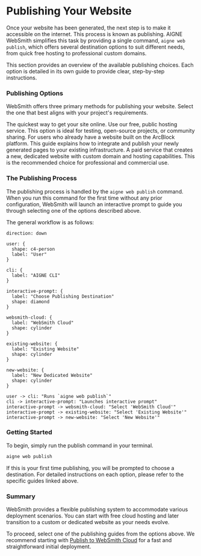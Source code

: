 # Publishing Your Website

Once your website has been generated, the next step is to make it accessible on the internet. This process is known as publishing. AIGNE WebSmith simplifies this task by providing a single command, `aigne web publish`, which offers several destination options to suit different needs, from quick free hosting to professional custom domains.

This section provides an overview of the available publishing choices. Each option is detailed in its own guide to provide clear, step-by-step instructions.

### Publishing Options

WebSmith offers three primary methods for publishing your website. Select the one that best aligns with your project's requirements.

<x-cards data-columns="3">
  <x-card data-title="Publish to WebSmith Cloud" data-icon="lucide:cloud" data-href="/core-tasks/publishing-your-website/cloud">
    The quickest way to get your site online. Use our free, public hosting service. This option is ideal for testing, open-source projects, or community sharing.
  </x-card>
  <x-card data-title="Publish to Your Own Website" data-icon="lucide:server" data-href="/core-tasks/publishing-your-website/custom">
    For users who already have a website built on the ArcBlock platform. This guide explains how to integrate and publish your newly generated pages to your existing infrastructure.
  </x-card>
  <x-card data-title="Publish to a New Dedicated Website" data-icon="lucide:globe" data-href="/core-tasks/publishing-your-website/new-dedicated-website">
    A paid service that creates a new, dedicated website with custom domain and hosting capabilities. This is the recommended choice for professional and commercial use.
  </x-card>
</x-cards>

### The Publishing Process

The publishing process is handled by the `aigne web publish` command. When you run this command for the first time without any prior configuration, WebSmith will launch an interactive prompt to guide you through selecting one of the options described above.

The general workflow is as follows:

```d2
direction: down

user: {
  shape: c4-person
  label: "User"
}

cli: {
  label: "AIGNE CLI"
}

interactive-prompt: {
  label: "Choose Publishing Destination"
  shape: diamond
}

websmith-cloud: {
  label: "WebSmith Cloud"
  shape: cylinder
}

existing-website: {
  label: "Existing Website"
  shape: cylinder
}

new-website: {
  label: "New Dedicated Website"
  shape: cylinder
}

user -> cli: "Runs `aigne web publish`"
cli -> interactive-prompt: "Launches interactive prompt"
interactive-prompt -> websmith-cloud: "Select 'WebSmith Cloud'"
interactive-prompt -> existing-website: "Select 'Existing Website'"
interactive-prompt -> new-website: "Select 'New Website'"
```

### Getting Started

To begin, simply run the publish command in your terminal.

```bash
aigne web publish
```

If this is your first time publishing, you will be prompted to choose a destination. For detailed instructions on each option, please refer to the specific guides linked above.

### Summary

WebSmith provides a flexible publishing system to accommodate various deployment scenarios. You can start with free cloud hosting and later transition to a custom or dedicated website as your needs evolve.

To proceed, select one of the publishing guides from the options above. We recommend starting with [Publish to WebSmith Cloud](./core-tasks-publishing-your-website-cloud.md) for a fast and straightforward initial deployment.